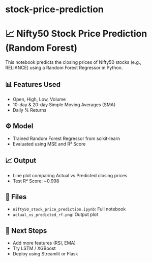 # stock-price-prediction
# 📈 Nifty50 Stock Price Prediction (Random Forest)

This notebook predicts the closing prices of Nifty50 stocks (e.g., RELIANCE) using a Random Forest Regressor in Python.

## 📊 Features Used
- Open, High, Low, Volume
- 10-day & 20-day Simple Moving Averages (SMA)
- Daily % Returns

## ⚙️ Model
- Trained Random Forest Regressor from scikit-learn
- Evaluated using MSE and R² Score

## 📈 Output
- Line plot comparing Actual vs Predicted closing prices
- Test R² Score: ~0.998

## 📁 Files
- `nifty50_stock_price_prediction.ipynb`: Full notebook
- `actual_vs_predicted_rf.png`: Output plot

## 📝 Next Steps
- Add more features (RSI, EMA)
- Try LSTM / XGBoost
- Deploy using Streamlit or Flask
